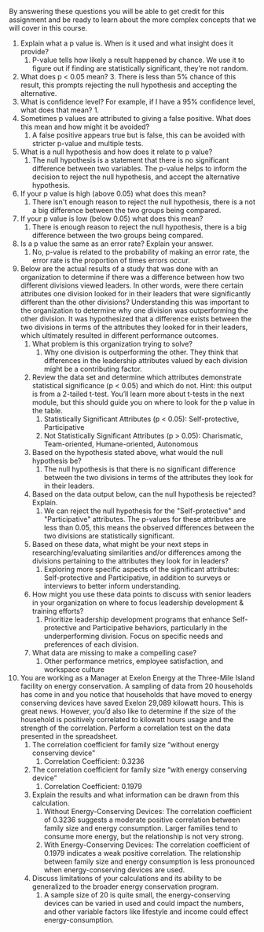 By answering these questions you will be able to get credit for this assignment and be ready to learn about the more complex concepts that we will cover in this course.

1. Explain what a p value is. When is it used and what insight does it provide?
	1. P-value tells how likely a result happened by chance. We use it to figure out if finding are statistically significant, they're not random.
2. What does p < 0.05 mean?
	3. There is less than 5% chance of this result, this prompts rejecting the null hypothesis and accepting the alternative.
3. What is confidence level? For example, if I have a 95% confidence level, what does that mean?
	1. 
4. Sometimes p values are attributed to giving a false positive. What does this mean and how might it be avoided?
	1. A false positive appears true but is false, this can be avoided with stricter p-value and multiple tests. 
5. What is a null hypothesis and how does it relate to p value?
	1. The null hypothesis is a statement that there is no significant difference between two variables. The p-value helps to inform the decision to reject the null hypothesis, and accept the alternative hypothesis. 
6. If your p value is high (above 0.05) what does this mean?
	1. There isn't enough reason to reject the null hypothesis, there is a not a big difference between the two groups being compared.
7. If your p value is low (below 0.05) what does this mean?
	1. There is enough reason to reject the null hypothesis, there is a big difference between the two groups being compared. 
8. Is a p value the same as an error rate? Explain your answer.
	1. No, p-value is related to the probability of making an error rate, the error rate is the proportion of times errors occur.
9. Below are the actual results of a study that was done with an organization to determine if there was a difference between how two different divisions viewed leaders. In other words, were there certain attributes one division looked for in their leaders that were significantly different than the other divisions? Understanding this was important to the organization to determine why one division was outperforming the other division. It was hypothesized that a difference exists between the two divisions in terms of the attributes they looked for in their leaders, which ultimately resulted in different performance outcomes.
	1. What problem is this organization trying to solve?  
		1. Why one division is outperforming the other. They think that differences in the leadership attributes valued by each division might be a contributing factor.
	2. Review the data set and determine which attributes demonstrate statistical significance (p < 0.05) and which do not. Hint: this output is from a 2-tailed t-test. You’ll learn more about t-tests in the next module, but this should guide you on where to look for the p value in the table.
		1. Statistically Significant Attributes (p < 0.05): Self-protective, Participative
		2. Not Statistically Significant Attributes (p > 0.05): Charismatic, Team-oriented, Humane-oriented, Autonomous
	3. Based on the hypothesis stated above, what would the null hypothesis be?
		1. The null hypothesis is that there is no significant difference between the two divisions in terms of the attributes they look for in their leaders.
	4. Based on the data output below, can the null hypothesis be rejected? Explain.
		1. We can reject the null hypothesis for the "Self-protective" and "Participative" attributes. The p-values for these attributes are less than 0.05, this means the observed differences between the two divisions are statistically significant.
	5. Based on these data, what might be your next steps in researching/evaluating similarities and/or differences among the divisions pertaining to the attributes they look for in leaders?
		1. Exploring more specific aspects of the significant attributes: Self-protective and Participative, in addition to surveys or interviews to better inform understanding.
	6. How might you use these data points to discuss with senior leaders in your organization on where to focus leadership development & training efforts? 
		1. Prioritize leadership development programs that enhance Self-protective and Participative behaviors, particularly in the underperforming division. Focus on specific needs and preferences of each division.
	7. What data are missing to make a compelling case?
		1. Other performance metrics, employee satisfaction, and workspace culture
10. You are working as a Manager at Exelon Energy at the Three-Mile Island facility on energy conservation. A sampling of data from 20 households has come in and you notice that households that have moved to energy conserving devices have saved Exelon 29,089 kilowatt hours. This is great news. However, you’d also like to determine if the size of the household is positively correlated to kilowatt hours usage and the strength of the correlation. Perform a correlation test on the data presented in the spreadsheet. 
	1. The correlation coefficient for family size “without energy conserving device”
		1. Correlation Coefficient: 0.3236
	2. The correlation coefficient for family size “with energy conserving device”
		1. Correlation Coefficient: 0.1979
	3. Explain the results and what information can be drawn from this calculation. 
		1. Without Energy-Conserving Devices: The correlation coefficient of 0.3236 suggests a moderate positive correlation between family size and energy consumption. Larger families tend to consume more energy, but the relationship is not very strong.
		2. With Energy-Conserving Devices: The correlation coefficient of 0.1979 indicates a weak positive correlation. The relationship between family size and energy consumption is less pronounced when energy-conserving devices are used.
	4. Discuss limitations of your calculations and its ability to be generalized to the broader energy conservation program.
		1. A sample size of 20 is quite small, the energy-conserving devices can be varied in used and could impact the numbers, and other variable factors like lifestyle and income could effect energy-consumption. 